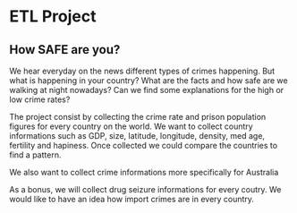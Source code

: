 # ETL Project

## How SAFE are you?

We hear everyday on the news different types of crimes happening. 
But what is happening in your country?
What are the facts and how safe are we walking at night nowadays?
Can we find some explanations for the high or low crime rates?

The project consist by collecting the crime rate and prison population figures for every country on the world.
We want to collect country informations such as GDP, size, latitude, longitude, density, med age, fertility and hapiness.
Once collected we could compare the countries to find a pattern.

We also want to collect crime informations more specifically for Australia

As a bonus, we will collect drug seizure informations for every coutry. 
We would like to have an idea how import crimes are in every country.

